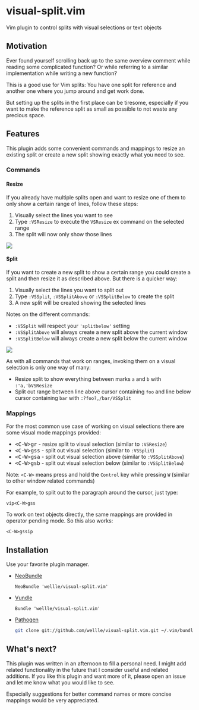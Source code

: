 # visual-split.vim

Vim plugin to control splits with visual selections or text objects

## Motivation

Ever found yourself scrolling back up to the same overview comment while reading
some complicated function? Or while referring to a similar implementation while
writing a new function?

This is a good use for Vim splits: You have one split for reference and another
one where you jump around and get work done.

But setting up the splits in the first place can be tiresome, especially if you
want to make the reference split as small as possible to not waste any precious
space.

## Features

This plugin adds some convenient commands and mappings to resize an existing
split or create a new split showing exactly what you need to see.

### Commands

#### Resize

If you already have multiple splits open and want to resize one of them to only
show a certain range of lines, follow these steps:

1. Visually select the lines you want to see
2. Type `:VSResize` to execute the `VSResize` ex command on the selected range
3. The split will now only show those lines

![][resize]

[resize]: https://raw.githubusercontent.com/wellle/images/master/visual-split-resize.png

#### Split

If you want to create a new split to show a certain range you could create a
split and then resize it as described above. But there is a quicker way:

1. Visually select the lines you want to split out
2. Type `:VSSplit`, `:VSSplitAbove` or `:VSSplitBelow` to create the split
3. A new split will be created showing the selected lines

Notes on the different commands:

- `:VSSplit` will respect your `'splitbelow'` setting
- `:VSSplitAbove` will always create a new split above the current window
- `:VSSplitBelow` will always create a new split below the current window

![][split]

As with all commands that work on ranges, invoking them on a visual selection
is only one way of many:

- Resize split to show everything between marks `a` and `b` with
  `:'a,'bVSResize`
- Split out range between line above cursor containing `foo` and line below
  cursor containing `bar` with `:?foo?,/bar/VSSplit`

[split]:  https://raw.githubusercontent.com/wellle/images/master/visual-split-split.png

### Mappings

For the most common use case of working on visual selections there are some
visual mode mappings provided:

- <kbd>\<C-W>gr</kbd> - resize split to visual selection
  (similar to `:VSResize`)
- <kbd>\<C-W>gss</kbd> - split out visual selection
  (similar to `:VSSplit`)
- <kbd>\<C-W>gsa</kbd> - split out visual selection above
  (similar to `:VSSplitAbove`)
- <kbd>\<C-W>gsb</kbd> - split out visual selection below
  (similar to `:VSSplitBelow`)

Note: `<C-W>` means press and hold the `Control` key while pressing `W`
(similar to other window related commands)

For example, to split out to the paragraph around the cursor, just type:

```
vip<C-W>gss
```

To work on text objects directly, the same mappings are provided in operator
pending mode. So this also works:

```
<C-W>gssip
```

## Installation

Use your favorite plugin manager.

- [NeoBundle](https://github.com/Shougo/neobundle.vim)

    ```vim
    NeoBundle 'wellle/visual-split.vim'
    ```

- [Vundle](https://github.com/gmarik/Vundle.vim)

    ```vim
    Bundle 'wellle/visual-split.vim'
    ```

- [Pathogen](https://github.com/tpope/vim-pathogen)

    ```sh
    git clone git://github.com/wellle/visual-split.vim.git ~/.vim/bundle/visual-split.vim
    ```

## What's next?

This plugin was written in an afternoon to fill a personal need. I might add
related functionality in the future that I consider useful and related
additions. If you like this plugin and want more of it, please open an issue
and let me know what you would like to see.

Especially suggestions for better command names or more concise mappings would
be very appreciated.
